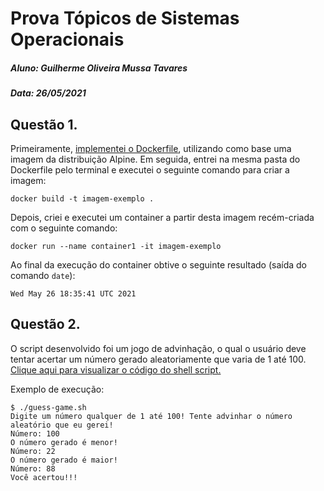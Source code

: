 # Prova Tópicos de Sistemas Operacionais
##### Aluno: Guilherme Oliveira Mussa Tavares
##### Data: 26/05/2021

## Questão 1.

Primeiramente, [implementei o Dockerfile](https://github.com/cciuenf/introducao_linha_de_comando/blob/main/primeira_edicao/trabalhos_alunos/guilherme_tavares/scripts/Dockerfile), utilizando como base uma imagem da distribuição Alpine. Em seguida, entrei na mesma pasta do Dockerfile pelo terminal e executei o seguinte comando para criar a imagem:

```docker build -t imagem-exemplo .```

Depois, criei e executei um container a partir desta imagem recém-criada com o seguinte comando:

```docker run --name container1 -it imagem-exemplo```

Ao final da execução do container obtive o seguinte resultado (saída do comando ```date```):

```
Wed May 26 18:35:41 UTC 2021
```

## Questão 2.

O script desenvolvido foi um jogo de advinhação, o qual o usuário deve tentar acertar um número  gerado aleatoriamente que varia de 1 até 100. [Clique aqui para visualizar o código do shell script.](https://github.com/cciuenf/introducao_linha_de_comando/blob/main/primeira_edicao/trabalhos_alunos/guilherme_tavares/scripts/guess-game.sh)


Exemplo de execução:

```
$ ./guess-game.sh
Digite um número qualquer de 1 até 100! Tente advinhar o número aleatório que eu gerei!
Número: 100
O número gerado é menor!
Número: 22
O número gerado é maior!
Número: 88
Você acertou!!!
```
